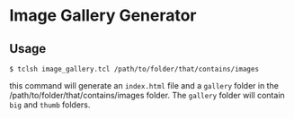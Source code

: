 Image Gallery Generator
=======================

Usage
-----

    $ tclsh image_gallery.tcl /path/to/folder/that/contains/images

this command will generate an `index.html` file and a `gallery` folder in the /path/to/folder/that/contains/images folder.
The `gallery` folder will contain `big` and `thumb` folders.



